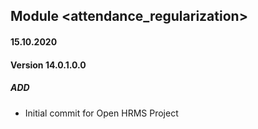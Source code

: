 ## Module <attendance_regularization>

#### 15.10.2020
#### Version 14.0.1.0.0
##### ADD
- Initial commit for Open HRMS Project
